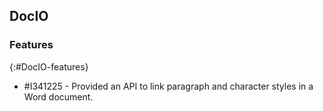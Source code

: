 ## DocIO

### Features
{:#DocIO-features}

* \#I341225 - Provided an API to link paragraph and character styles in a Word document.
